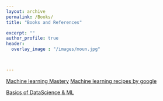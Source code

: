 ```yaml
---
layout: archive
permalink: /Books/
title: "Books and References"

excerpt: ""
author_profile: true
header:
  overlay_image	: "/images/moun.jpg"



---
```



<a href="https://machinelearningmastery.com/" class="btn btn--primary">Machine learning Mastery</a>
<a href="https://www.youtube.com/watch?v=cKxRvEZd3Mw&list=PLOU2XLYxmsIIuiBfYad6rFYQU_jL2ryal"
 class="btn btn--primary">Machine learning recipes by google</a>

<a href="https://stanford.edu/~shervine/teaching/" class="btn btn--primary">Basics of DataScience & ML</a>
